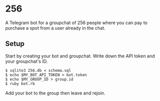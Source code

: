 # 256

A Telegram bot for a groupchat of 256 people where you can pay to purchase a spot from a user already in the chat.

## Setup

Start by creating your bot and groupchat. Write down the API token and your groupchat's ID.

```
$ sqlite3 256.db < schema.sql
$ echo $MY_BOT_API_TOKEN > bot.token
$ echo $MY_GROUP_ID > group.id
$ ruby bot.rb
```

Add your bot to the group then leave and rejoin.
